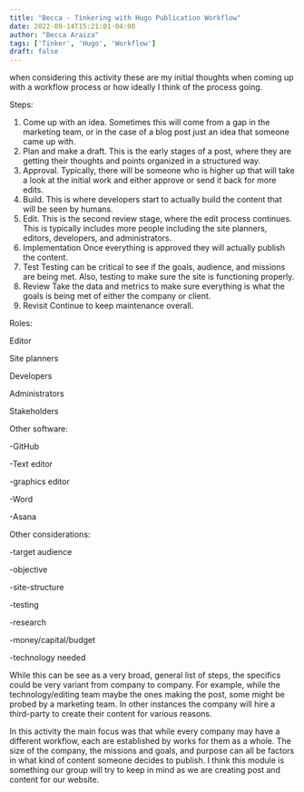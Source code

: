 ```yaml
---
title: "Becca - Tinkering with Hugo Publication Workflow"
date: 2022-09-14T15:21:01-04:00
author: "Becca Araiza"
tags: ['Tinker', 'Hugo', 'Workflow']
draft: false
---
```

when considering this activity these are my initial thoughts when coming up with a workflow process or how ideally I think of the process going.

Steps:
1. Come up with an idea.
Sometimes this will come from a gap in the marketing team, or in the case of a blog post just an idea that someone came up with.
2. Plan and make a draft.
This is the early stages of a post, where they are getting their thoughts and points organized in a structured way.
3. Approval.
Typically, there will be someone who is higher up that will take a look at the initial work and either approve or send it back for more edits.
4. Build.
This is where developers start to actually build the content that will be seen by humans.
5. Edit.
This is the second review stage, where the edit process continues. This is typically includes more people including the site planners, editors, developers, and administrators.
6. Implementation
Once everything is approved they will actually publish the content.
7. Test
Testing can be critical to see if the goals, audience, and missions are being met. Also, testing to make sure the site is functioning properly.
8. Review
Take the data and metrics to make sure everything is what the goals is being met of either the company or client.
9. Revisit
Continue to keep maintenance overall.

Roles:

Editor

Site planners

Developers

Administrators

Stakeholders


Other software:

-GitHub

-Text editor

-graphics editor

-Word

-Asana


Other considerations:

-target audience

-objective

-site-structure

-testing

-research

-money/capital/budget

-technology needed


While this can be see as a very broad, general list of steps, the specifics could be very variant from company to company. For example, while the technology/editing team maybe the ones making the post, some might be probed by a marketing team. In other instances the company will hire a third-party to create their content for various reasons.


In this activity the main focus was that while every company may have a different workflow, each are established by works for them as a whole. The size of the company, the missions and goals, and purpose can all be factors in what kind of content someone decides to publish. I think this module is something our group will try to keep in mind as we are creating post and content for our website.
